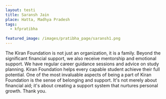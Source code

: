 ```yaml
---
layout: testi
title: Saransh Jain
place: Hatta, Madhya Pradesh 
tags:
  - kfpratibha
  
featured_image: /images/pratibha_page/saransh1.png
---
```

The Kiran Foundation is not just an organization, it is a family. Beyond the significant financial support, we also receive mentorship and emotional support. We have regular career guidance sessions and advice on study planning. Kiran Foundation helps every capable student achieve their full potential. One of the most invaluable aspects of being a part of Kiran Foundation is the sense of belonging and support. It's not merely about financial aid; it's about creating a support system that nurtures personal growth.
Thank you.